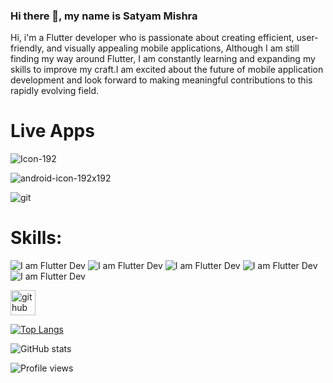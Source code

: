 ### Hi there 👋, my name is **Satyam Mishra**



Hi, i'm a Flutter developer who is passionate about creating efficient, user-friendly, and visually appealing mobile applications, Although I am still finding my way around Flutter, I am constantly learning and expanding my skills to improve my craft.I am excited about the future of mobile application development and look forward to making meaningful contributions to this rapidly evolving field.

# Live Apps
 
![Icon-192](https://github.com/MSatyam-Mishra/MSatyam-Mishra/assets/12216430/6cecc0da-694e-414f-8637-f8bb9c8b1b6e)

![android-icon-192x192](https://github.com/MSatyam-Mishra/MSatyam-Mishra/assets/12216430/0ebce80a-36b8-49c2-b587-7be07489fc18)

![git](https://github.com/MSatyam-Mishra/MSatyam-Mishra/assets/12216430/deade069-dd35-46b3-90cc-c044c4ca961c)

# Skills: 
![I am Flutter Dev](https://img.icons8.com/color/48/null/html-5--v1.png)        ![I am Flutter Dev](https://img.icons8.com/color/48/null/flutter.png)        ![I am Flutter Dev](https://img.icons8.com/color/48/null/dart.png)        ![I am Flutter Dev](https://img.icons8.com/color/48/null/python--v1.png)        ![I am Flutter Dev](https://img.icons8.com/color/48/null/firebase.png)




[<img src='https://cdn.jsdelivr.net/npm/simple-icons@3.0.1/icons/github.svg' alt='github' height='40'>](https://github.com/MSatyam-Mishra)  

[![Top Langs](https://github-readme-stats.vercel.app/api/top-langs/?username=MSatyam-Mishra)](https://github.com/anuraghazra/github-readme-stats)

![GitHub stats](https://github-readme-stats.vercel.app/api?username=MSatyam-Mishra&show_icons=true)  







![Profile views](https://gpvc.arturio.dev/MSatyam-Mishra)  
